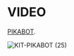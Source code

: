 # VIDEO
[PIKABOT](https://drive.google.com/file/d/1Sehs9fqhFlfRbLzOJuE-hNXXrRRoC9An/view?usp=sharing).

![KIT-PIKABOT (25)](https://github.com/SerLeWen/PIKABOT/assets/153931710/6b4ccab6-645b-4268-85e0-6b6fcc4ca154)

